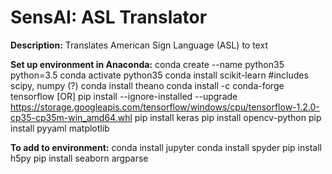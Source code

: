 # SensAI: ASL Translator

**Description:**
Translates American Sign Language (ASL) to text

**Set up environment in Anaconda:**
conda create --name python35 python=3.5
conda activate python35
conda install scikit-learn #includes scipy, numpy (?)
conda install theano
conda install -c conda-forge tensorflow [OR] pip install --ignore-installed --upgrade https://storage.googleapis.com/tensorflow/windows/cpu/tensorflow-1.2.0-cp35-cp35m-win_amd64.whl
pip install keras
pip install opencv-python
pip install pyyaml matplotlib 

**To add to environment:**
conda install jupyter
conda install spyder
pip install h5py
pip install seaborn argparse